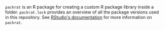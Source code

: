 `packrat` is an R package for creating a custom R package library inside a folder. 
`packrat.lock` provides an overview of all the package versions used in this 
repository. See [RStudio's documentation](http://rstudio.github.io/packrat/) for 
more information on `packrat`.
